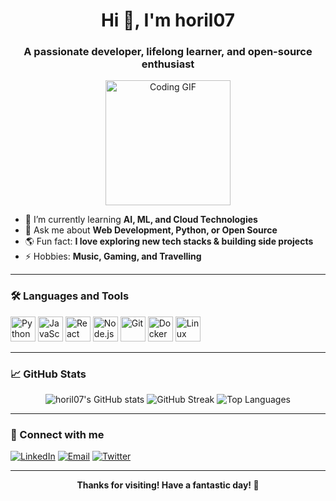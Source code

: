 <!-- Profile README for horil07 -->

<h1 align="center">Hi 👋, I'm horil07</h1>
<h3 align="center">A passionate developer, lifelong learner, and open-source enthusiast</h3>

<p align="center">
  <img src="https://media.giphy.com/media/qgQUggAC3Pfv687qPC/giphy.gif" width="200" alt="Coding GIF"/>
</p>

- 🌱 I’m currently learning **AI, ML, and Cloud Technologies**
- 💬 Ask me about **Web Development, Python, or Open Source**
- 🌎 Fun fact: **I love exploring new tech stacks & building side projects**
- ⚡ Hobbies: **Music, Gaming, and Travelling**

---

### 🛠️ Languages and Tools

<p align="left">
  <img src="https://cdn.jsdelivr.net/gh/devicons/devicon/icons/python/python-original.svg" width="40" alt="Python"/>
  <img src="https://cdn.jsdelivr.net/gh/devicons/devicon/icons/javascript/javascript-original.svg" width="40" alt="JavaScript"/>
  <img src="https://cdn.jsdelivr.net/gh/devicons/devicon/icons/react/react-original.svg" width="40" alt="React"/>
  <img src="https://cdn.jsdelivr.net/gh/devicons/devicon/icons/nodejs/nodejs-original.svg" width="40" alt="Node.js"/>
  <img src="https://cdn.jsdelivr.net/gh/devicons/devicon/icons/git/git-original.svg" width="40" alt="Git"/>
  <img src="https://cdn.jsdelivr.net/gh/devicons/devicon/icons/docker/docker-original.svg" width="40" alt="Docker"/>
  <img src="https://cdn.jsdelivr.net/gh/devicons/devicon/icons/linux/linux-original.svg" width="40" alt="Linux"/>
</p>

---

### 📈 GitHub Stats

<p align="center">
  <img src="https://github-readme-stats.vercel.app/api?username=horil07&show_icons=true&theme=radical" alt="horil07's GitHub stats"/>
  <img src="https://github-readme-streak-stats.herokuapp.com/?user=horil07&theme=radical" alt="GitHub Streak"/>
  <img src="https://github-readme-stats.vercel.app/api/top-langs/?username=horil07&layout=compact&theme=radical" alt="Top Languages"/>
</p>

---

### 🤝 Connect with me

<p>
  <a href="https://linkedin.com/in/horil07" target="_blank"><img src="https://img.shields.io/badge/LinkedIn-blue?logo=linkedin&logoColor=white" alt="LinkedIn"/></a>
  <a href="mailto:kumarhoril666.com"><img src="https://img.shields.io/badge/Email-red?logo=gmail&logoColor=white" alt="Email"/></a>
  <a href="https://twitter.com/yourtwitter" target="_blank"><img src="https://img.shields.io/badge/Twitter-1DA1F2?logo=twitter&logoColor=white" alt="Twitter"/></a>
</p>

---

<p align="center">
  <b>Thanks for visiting! Have a fantastic day! 🚀</b>
</p>
